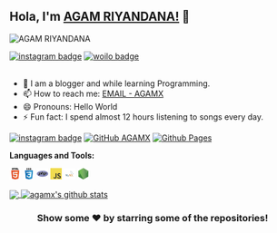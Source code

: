 ## Hola, I'm [AGAM RIYANDANA!](https://agamx.github.io/ryanofficial) 👋

<p align="left"> <img src="https://komarev.com/ghpvc/?username=agamx&label=Views&color=blue&style=plastic" alt="AGAM RIYANDANA" /> </p>

[![instagram badge](https://img.shields.io/badge/@ryanofficial2001-30302f?style=for-the-badge&logo=instagram)](https://instagram.com/ryanofficial2001)
[![woilo badge](https://img.shields.io/badge/@ryanofficial-30302f?style=for-the-badge&logo=woilo)](https://woilo.com/user/ryanofficial)
<br/>
<br/>

- 💬 I am a blogger and while learning Programming.
- 📫 How to reach me: [EMAIL - AGAMX](cpryandana0@gmail.com)
- 😄 Pronouns: Hello World
- ⚡ Fun fact: I spend almost 12 hours listening to songs every day.

[![instagram badge](https://img.shields.io/badge/@ryanofficial2001-30302f?style=for-the-badge&logo=instagram)](https://instagram.com/ryanofficial2001)
[![GitHub AGAMX](https://img.shields.io/github/followers/agamx?label=follow&style=social)](https://github.com/agamx)
[![Github Pages](https://img.shields.io/badge/agamx-2648ff?style=flat-square&logo=google-chrome)](https://agamx.github.io/ryanofficial//)


**Languages and Tools:**  

<code><img height="20" src="https://raw.githubusercontent.com/github/explore/80688e429a7d4ef2fca1e82350fe8e3517d3494d/topics/html/html.png"></code>
<code><img height="20" src="https://raw.githubusercontent.com/github/explore/80688e429a7d4ef2fca1e82350fe8e3517d3494d/topics/css/css.png"></code>
<code><img height="20" src="https://raw.githubusercontent.com/github/explore/80688e429a7d4ef2fca1e82350fe8e3517d3494d/topics/php/php.png"></code>
<code><img height="20" src="https://raw.githubusercontent.com/github/explore/80688e429a7d4ef2fca1e82350fe8e3517d3494d/topics/javascript/javascript.png"></code>
<code><img height="20" src="https://raw.githubusercontent.com/github/explore/80688e429a7d4ef2fca1e82350fe8e3517d3494d/topics/mysql/mysql.png"></code>
<code><img height="20" src="https://raw.githubusercontent.com/github/explore/80688e429a7d4ef2fca1e82350fe8e3517d3494d/topics/nodejs/nodejs.png"></code>    

<a href="https://github.com/agamx">
  <img align="center" src="https://github-readme-stats.vercel.app/api/top-langs/?username=agamx&theme=light&hide_langs_below=1" />
</a>
<a href="https://github.com/agamx">
 <img align="center" src="https://github-readme-stats.vercel.app/api?username=agamx&show_icons=true&theme=light&line_height=27" alt="agamx's github stats"/>
</a>


<div align="center">

### Show some ❤️ by starring some of the repositories!

</div>

